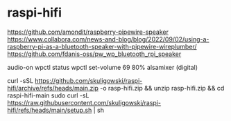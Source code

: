 # raspi-hifi

https://github.com/amondit/raspberry-pipewire-speaker
https://www.collabora.com/news-and-blog/blog/2022/09/02/using-a-raspberry-pi-as-a-bluetooth-speaker-with-pipewire-wireplumber/
https://github.com/fdanis-oss/pw_wp_bluetooth_rpi_speaker


audio-on
wpctl status
wpctl set-volume 69 80%
alsamixer (digital)


curl -sSL https://github.com/skuligowski/raspi-hifi/archive/refs/heads/main.zip -o rasp-hifi.zip && unzip rasp-hifi.zip && cd raspi-hifi-main 
sudo curl -sL https://raw.githubusercontent.com/skuligowski/raspi-hifi/refs/heads/main/setup.sh | sh